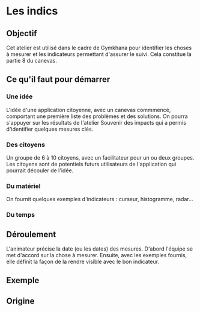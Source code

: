 # Les indics

## Objectif
Cet atelier est utilisé dans le cadre de Gymkhana pour identifier les choses à mesurer et les indicateurs permettant d'assurer le suivi.
Cela constitue la partie 8 du canevas.

## Ce qu'il faut pour démarrer

### Une idée
L'idée d'une application citoyenne, avec un canevas commmencé, comportant une première liste des problèmes et des solutions. 
On pourra s'appuyer sur les résultats de l'atelier Souvenir des impacts qui a permis d'identifier quelques mesures clés.

### Des citoyens
Un groupe de 6 à 10 citoyens, avec un facilitateur pour un ou deux groupes. Les citoyens sont de potentiels futurs utilisateurs de l'application qui pourrait découler de l'idée.

### Du matériel 
On fournit quelques exemples d'indicateurs : curseur, histogramme, radar…

### Du temps

## Déroulement
L'animateur précise la date (ou les dates) des mesures.
D'abord l'équipe se met d'accord sur la chose à mesurer. Ensuite, avec les exemples fournis, elle définit la façon de la rendre visible avec le bon indicateur.

## Exemple

## Origine